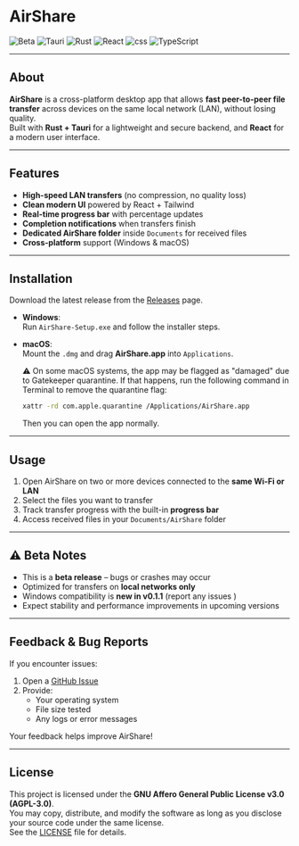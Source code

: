 #  AirShare

![Beta](https://img.shields.io/badge/status-beta-orange?style=for-the-badge&logo=github&logoColor=white)
![Tauri](https://img.shields.io/badge/Tauri-%23FFC131.svg?style=for-the-badge&logo=tauri&logoColor=black)
![Rust](https://img.shields.io/badge/Rust-DEA584.svg?style=for-the-badge&logo=rust&logoColor=black)
![React](https://img.shields.io/badge/React-61DAFB.svg?style=for-the-badge&logo=react&logoColor=black)
![css](https://img.shields.io/badge/css-%231572B6.svg?style=for-the-badge&logo=css&logoColor=white)
![TypeScript](https://img.shields.io/badge/TypeScript-3178C6.svg?style=for-the-badge&logo=typescript&logoColor=white)

---

##  About

**AirShare** is a cross-platform desktop app that allows **fast peer-to-peer file transfer** across devices on the same local network (LAN), without losing quality.  
Built with **Rust + Tauri** for a lightweight and secure backend, and **React** for a modern user interface.  

---

##  Features

-  **High-speed LAN transfers** (no compression, no quality loss)  
-  **Clean modern UI** powered by React + Tailwind  
-  **Real-time progress bar** with percentage updates  
-  **Completion notifications** when transfers finish  
-  **Dedicated AirShare folder** inside `Documents` for received files  
-  **Cross-platform** support (Windows & macOS)  

---

##  Installation

Download the latest release from the [Releases](https://github.com/Gecko129/AirShare/releases) page.

- **Windows**:  
  Run `AirShare-Setup.exe` and follow the installer steps.  

- **macOS**:  
  Mount the `.dmg` and drag **AirShare.app** into `Applications`.  

  ⚠️ On some macOS systems, the app may be flagged as "damaged" due to Gatekeeper quarantine.
  If that happens, run the following command in Terminal to remove the quarantine flag:

  ```bash
  xattr -rd com.apple.quarantine /Applications/AirShare.app
  ```

  Then you can open the app normally.

---

##  Usage

1. Open AirShare on two or more devices connected to the **same Wi-Fi or LAN**  
2. Select the files you want to transfer  
3. Track transfer progress with the built-in **progress bar**  
4. Access received files in your `Documents/AirShare` folder  

---

## ⚠️ Beta Notes

- This is a **beta release** – bugs or crashes may occur  
- Optimized for transfers on **local networks only**  
- Windows compatibility is **new in v0.1.1** (report any issues )  
- Expect stability and performance improvements in upcoming versions  

---

##  Feedback & Bug Reports

If you encounter issues:  
1. Open a [GitHub Issue](https://github.com/Gecko129/AirShare/issues)  
2. Provide:
   - Your operating system  
   - File size tested  
   - Any logs or error messages  

Your feedback helps improve AirShare! 

---

##  License

This project is licensed under the **GNU Affero General Public License v3.0 (AGPL-3.0)**.  
You may copy, distribute, and modify the software as long as you disclose your source code under the same license.  
See the [LICENSE](./LICENSE) file for details.  

